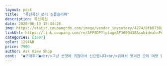 ```yaml
---
layout: post 
title:  "폭신폭신 쪼리 심플슬리퍼" 
description: 폭신폭신  ..
date: 2020-06-19 15:44:20 
img: https://static.coupangcdn.com/image/vendor_inventory/4274/0fb0730acb1b3ccec1df115b5ff90e2d2fb49dec34c0df38c48390379d7f.jpg 
linkUrl: https://link.coupang.com/re/AFFSDP?lptag=AF3600438&subid=ahnPublicAsk&pageKey=263914772&itemId=827621044&vendorItemId=5104491518&traceid=V0-113-5756afc0167bc274 
categories: [1007] 
color: 1294AB 
price: 7900 
author: Ask View Shop 
cont:  "●구매후기●<br/>그냥 싼맛에 귀찮아서 신으렵니다<br/>긁혀서 벗겨진 곳이 여럿 있네요 <br/>단지 쪼리부분 끈이 살짝 허접하긴한데 그래도 이뻐요ㅋㅋ 싼마이지만 만족만족<br/>바닥이 푹신거려서 편하고 착용감도 굿뜨<br/>상품하자없이 잘도착<br/>싼맛에 잘 신을거 같아용! 바닥이 푹신한것이 쿠션감이 있어요<br/>어차피 한번 신음 스크래치 날테니까요<br/>이쁘고 만족해요<br/>" 
---
```

